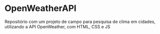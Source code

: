 # OpenWeatherAPI
Repositório com um projeto de campo para pesquisa de clima em cidades, utilizando a API OpenWeather, com HTML, CSS e JS
